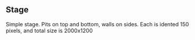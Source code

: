 ## Stage
Simple stage. Pits on top and bottom, walls on sides. Each is idented 150 pixels, and total size is 2000x1200